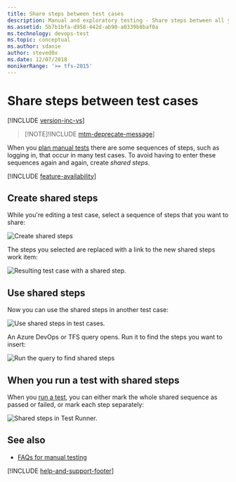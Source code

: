```yaml
---
title: Share steps between test cases
description: Manual and exploratory testing - Share steps between all your test cases when you want to test web applications
ms.assetid: 5b7b1bfa-d958-442d-ab90-a0339b8baf0a
ms.technology: devops-test
ms.topic: conceptual
ms.author: sdanie
author: steved0x
ms.date: 12/07/2018
monikerRange: '>= tfs-2015'
---
```


# Share steps between test cases

[!INCLUDE [version-inc-vs](../includes/version-inc-vs.md)]

> [!NOTE]!INCLUDE [mtm-deprecate-message](../includes/mtm-deprecate-message.md)]

When you [plan manual tests](../create-a-test-plan.md) there are some sequences of steps, such as logging in, that occur in many test cases. To avoid having to enter these sequences again and again, create _shared steps_.

[!INCLUDE [feature-availability](../includes/feature-availability.md)]

## Create shared steps

While you're editing a test case, select a sequence of steps that you want to share:

![Create shared steps](media/share-steps-between-test-cases/almt_ws31createsharedsteps.png)

The steps you selected are replaced with a link to the new shared steps work item:

![Resulting test case with a shared step.](media/share-steps-between-test-cases/almt_ws34createsharedresult.png)

## Use shared steps

Now you can use the shared steps in another test case:

![Use shared steps in test cases.](media/share-steps-between-test-cases/almt_ws32usesharedsteps.png)

An Azure DevOps or TFS query opens. Run it to find the steps you want to insert:

![Run the query to find shared steps](media/share-steps-between-test-cases/almt_ws33sharedstepquery.png)

## When you run a test with shared steps

When you [run a test](../run-manual-tests.md), you can either mark the whole shared sequence as passed or failed, or mark each step separately:

![Shared steps in Test Runner.](media/share-steps-between-test-cases/almt_ws33runsharedsteps.png)

## See also

- [FAQs for manual testing](../reference-qa.md#sharesteps)

[!INCLUDE [help-and-support-footer](../includes/help-and-support-footer.md)]
